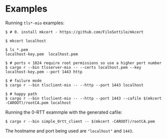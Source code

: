 # Examples

Running `tls*-mio` examples:

```console
$ # 0. install mkcert - https://github.com/FiloSottile/mkcert

$ mkcert localhost

$ ls *.pem
localhost-key.pem  localhost.pem

$ # ports < 1024 require root permissions so use a higher port number
$ cargo r --bin tlsserver-mio -- --certs localhost.pem --key localhost-key.pem --port 1443 http

$ # failure mode
$ cargo r --bin tlsclient-mio -- --http --port 1443 localhost

$ # happy path
$ cargo r --bin tlsclient-mio -- --http --port 1443 --cafile $(mkcert -CAROOT)/rootCA.pem localhost
```

Running the 0-RTT exammple with the generated cafile:

```console
$ cargo r --bin simple_0rtt_client -- $(mkcert -CAROOT)/rootCA.pem
```

The hostname and port being used are `"localhost"` and `1443`.
